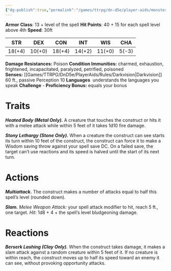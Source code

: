```yaml
---
{"dg-publish":true,"permalink":"/games/ttrpg/dn-d5e/player-aids/monsters/construct-spirit/","tags":["TTRPG/DND/5e"]}
---
```



**Armor Class**: 13 + level of the spell
**Hit Points**:  40 + 15 for each spell level above 4th
**Speed**: 30ft

|  STR   | DEX    | CON | INT| WIS | CHA |
| --- | --- | --- | --- | --- | --- | 
|  18(+4)   | 10(+0)     | 18(+4)     | 14(+2) | 11(+0)| 5(-3) |

**Damage Resistances:** Poison
**Condition Immunities:** charmed, exhaustion, frightened, incapacitated, paralyzed, petrified, poisoned
**Senses:** [[Games/TTRPG/DnD5e/PlayerAids/Rules/Darkvision\|Darkvision]] 60 ft., passive Perception 10
**Languages**   understands the languages you speak
**Challenge** -
**Proficiency Bonus:** equals your bonus
# Traits

**_Heated Body (Metal Only)._** A creature that touches the construct or hits it with a melee attack while within 5 feet of it takes 1d10 fire damage.

**_Stony Lethargy (Stone Only)._** When a creature the construct can see starts its turn within 10 feet of the construct, the construct can force it to make a Wisdom saving throw against your spell save DC. On a failed save, the target can’t use reactions and its speed is halved until the start of its next turn.

# Actions

**_Multiattack._** The construct makes a number of attacks equal to half this spell’s level (rounded down).

**_Slam._** _Melee Weapon Attack:_ your spell attack modifier to hit, reach 5 ft., one target. _Hit:_ 1d8 + 4 + the spell’s level bludgeoning damage.

# Reactions

**_Berserk Lashing (Clay Only)._** When the construct takes damage, it makes a slam attack against a random creature within 5 feet of it. If no creature is within reach, the construct moves up to half its speed toward an enemy it can see, without provoking opportunity attacks.
